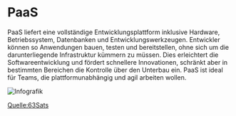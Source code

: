 # PaaS

PaaS liefert eine vollständige Entwicklungsplattform inklusive Hardware, Betriebssystem, Datenbanken und Entwicklungswerkzeugen. Entwickler können so Anwendungen bauen, testen und bereitstellen, ohne sich um die darunterliegende Infrastruktur kümmern zu müssen. Dies erleichtert die Softwareentwicklung und fördert schnellere Innovationen, schränkt aber in bestimmten Bereichen die Kontrolle über den Unterbau ein. PaaS ist ideal für Teams, die plattformunabhängig und agil arbeiten wollen.

![Infografik](https://github.com/user-attachments/assets/005076a1-5785-4249-8877-5b4ff2c9dfcc)

[Quelle:63Sats](https://63sats.com/blog/platform-as-a-service-in-cloud-computing/)
